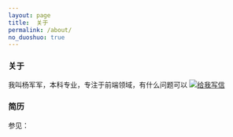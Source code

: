 ```yaml
---
layout: page
title:  关于
permalink: /about/
no_duoshuo: true
---
```


### 关于

我叫杨军军，本科专业，专注于前端领域，有什么问题可以 [![给我写信](http://rescdn.qqmail.com/zh_CN/htmledition/images/function/qm_open/ico_mailme_01.png)](http://mail.qq.com/cgi-bin/qm_share?t=qm_mailme&email=pMPDzc3X1_TV1YrHy8k)

### 简历

参见： 